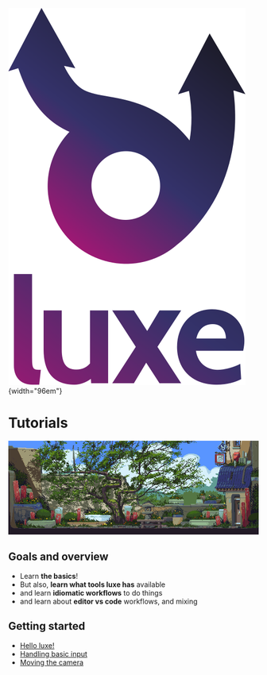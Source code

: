 ![](../images/luxe-dark.svg){width="96em"}

# Tutorials
![](../images/tutorial/intro/tutorial.png)

## Goals and overview

- Learn **the basics**!
- But also, **learn what tools luxe has** available
- and learn **idiomatic workflows** to do things
- and learn about **editor vs code** workflows, and mixing

## Getting started

- [Hello luxe!](../hello/overview)
- [Handling basic input](../input/overview)
- [Moving the camera](../camera/overview)
